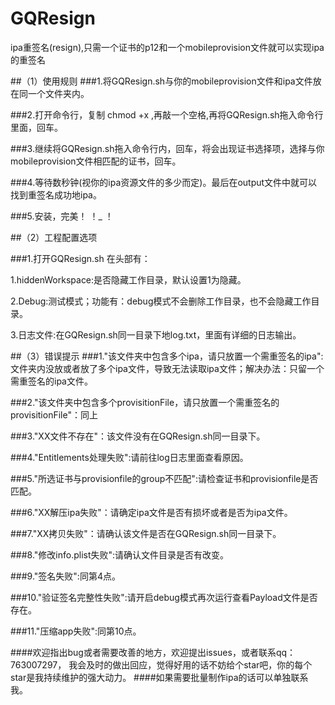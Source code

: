 # GQResign
ipa重签名(resign),只需一个证书的p12和一个mobileprovision文件就可以实现ipa的重签名

##（1）使用规则
###1.将GQResign.sh与你的mobileprovision文件和ipa文件放在同一个文件夹内。

###2.打开命令行，复制 chmod +x ,再敲一个空格,再将GQResign.sh拖入命令行里面，回车。

###3.继续将GQResign.sh拖入命令行内，回车，将会出现证书选择项，选择与你mobileprovision文件相匹配的证书，回车。

###4.等待数秒钟(视你的ipa资源文件的多少而定)。最后在output文件中就可以找到重签名成功地ipa。

###5.安装，完美！  ！_ ！

##（2）工程配置选项

###1.打开GQResign.sh 在头部有：

1.hiddenWorkspace:是否隐藏工作目录，默认设置1为隐藏。

2.Debug:测试模式；功能有：debug模式不会删除工作目录，也不会隐藏工作目录。

3.日志文件:在GQResign.sh同一目录下地log.txt，里面有详细的日志输出。

##（3）错误提示
###1."该文件夹中包含多个ipa，请只放置一个需重签名的ipa":文件夹内没放或者放了多个ipa文件，导致无法读取ipa文件；解决办法：只留一个需重签名的ipa文件。

###2."该文件夹中包含多个provisitionFile，请只放置一个需重签名的provisitionFile"：同上

###3."XX文件不存在"：该文件没有在GQResign.sh同一目录下。

###4."Entitlements处理失败":请前往log日志里面查看原因。

###5."所选证书与provisionfile的group不匹配":请检查证书和provisionfile是否匹配。

###6."XX解压ipa失败"：请确定ipa文件是否有损坏或者是否为ipa文件。

###7."XX拷贝失败"：请确认该文件是否在GQResign.sh同一目录下。

###8."修改info.plist失败":请确认文件目录是否有改变。

###9."签名失败":同第4点。

###10."验证签名完整性失败":请开启debug模式再次运行查看Payload文件是否存在。

###11."压缩app失败":同第10点。

####欢迎指出bug或者需要改善的地方，欢迎提出issues，或者联系qq：763007297， 我会及时的做出回应，觉得好用的话不妨给个star吧，你的每个star是我持续维护的强大动力。
####如果需要批量制作ipa的话可以单独联系我。